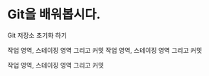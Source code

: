 # Git을 배워봅시다.

Git 저장소 초기화 하기

작업 영역, 스테이징 영역 그리고 커밋
작업 영역, 스테이징 영역 그리고 커밋



작업 영역, 스테이징 영역 그리고 커밋
